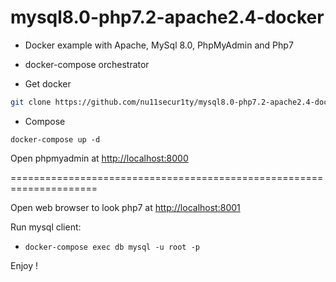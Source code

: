 # mysql8.0-php7.2-apache2.4-docker

- Docker example with Apache, MySql 8.0, PhpMyAdmin and Php7
- docker-compose orchestrator

- Get docker
```bash
git clone https://github.com/nu11secur1ty/mysql8.0-php7.2-apache2.4-docker.git
```
- Compose
```
docker-compose up -d
```

Open phpmyadmin at [http://localhost:8000](http://localhost:8000)

=====================================================================

Open web browser to look php7 at [http://localhost:8001](http://localhost:8001)

Run mysql client:

- `docker-compose exec db mysql -u root -p` 

Enjoy !
